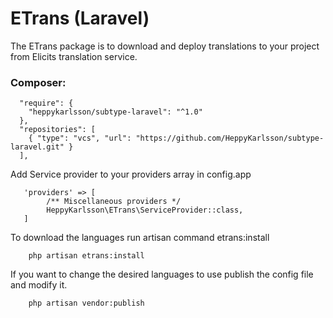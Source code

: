 # ETrans (Laravel)
 
The ETrans package is to download and deploy translations to your project from Elicits translation service.

### Composer:

```
  "require": {
    "heppykarlsson/subtype-laravel": "^1.0"
  },
  "repositories": [
    { "type": "vcs", "url": "https://github.com/HeppyKarlsson/subtype-laravel.git" }
  ],
```

Add Service provider to your providers array in config.app

```
   'providers' => [
        /** Miscellaneous providers */
        HeppyKarlsson\ETrans\ServiceProvider::class,
   ]
```

To download the languages run artisan command etrans:install

```
    php artisan etrans:install
```


If you want to change the desired languages to use publish the config file and modify it.
```
    php artisan vendor:publish
```

